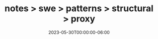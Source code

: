 ---
title: "notes > swe > patterns > structural > proxy"
date: "2023-05-30T00:00:00-06:00"
draft: true
---